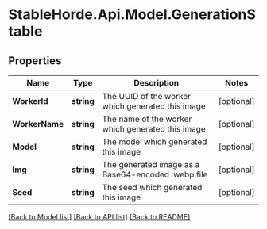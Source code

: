 # StableHorde.Api.Model.GenerationStable

## Properties

Name | Type | Description | Notes
------------ | ------------- | ------------- | -------------
**WorkerId** | **string** | The UUID of the worker which generated this image | [optional] 
**WorkerName** | **string** | The name of the worker which generated this image | [optional] 
**Model** | **string** | The model which generated this image | [optional] 
**Img** | **string** | The generated image as a Base64-encoded .webp file | [optional] 
**Seed** | **string** | The seed which generated this image | [optional] 

[[Back to Model list]](../README.md#documentation-for-models) [[Back to API list]](../README.md#documentation-for-api-endpoints) [[Back to README]](../README.md)


